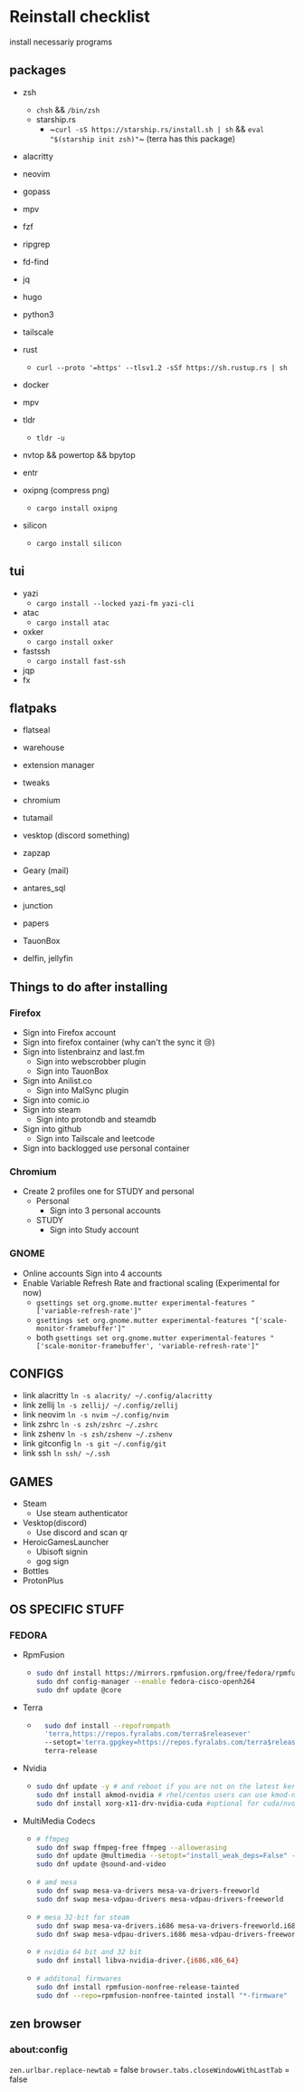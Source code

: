 # Reinstall checklist

install necessariy programs

## packages

- zsh
  - `chsh` && `/bin/zsh`
  - starship.rs
    - ~`curl -sS https://starship.rs/install.sh | sh` && `eval "$(starship init zsh)"`~ (terra has this package)
- alacritty
- neovim
- gopass
- mpv

- fzf
- ripgrep
- fd-find
- jq
- hugo
- python3
- tailscale
- rust
  - `curl --proto '=https' --tlsv1.2 -sSf https://sh.rustup.rs | sh`
- docker
- mpv
- tldr
  - `tldr -u`
- nvtop && powertop && bpytop
- entr
- oxipng (compress png)
  - `cargo install oxipng`
- silicon
  - `cargo install silicon`

## tui

- yazi
  - `cargo install --locked yazi-fm yazi-cli`
- atac
  - `cargo install atac`
- oxker
    - `cargo install oxker`
- fastssh
    - `cargo install fast-ssh`
- jqp
- fx

## flatpaks

- flatseal
- warehouse
- extension manager
- tweaks
- chromium
- tutamail
- vesktop (discord something)
- zapzap
- Geary (mail)
- antares_sql

- junction
- papers
- TauonBox
- delfin, jellyfin

## Things to do after installing

### Firefox

- Sign into Firefox account
- Sign into firefox container (why can't the sync it :cry:)
- Sign into listenbrainz and last.fm
  - Sign into webscrobber plugin
  - Sign into TauonBox
- Sign into Anilist.co
  - Sign into MalSync plugin
- Sign into comic.io
- Sign into steam
  - Sign into protondb and steamdb
- Sign into github
  - Sign into Tailscale and leetcode
- Sign into backlogged use personal container

### Chromium

- Create 2 profiles one for STUDY and personal
  - Personal
    - Sign into 3 personal accounts
  - STUDY
    - Sign into Study account

### GNOME

- Online accounts Sign into 4 accounts
- Enable Variable Refresh Rate and fractional scaling (Experimental for now)
  - `gsettings set org.gnome.mutter experimental-features "['variable-refresh-rate']"`
  - `gsettings set org.gnome.mutter experimental-features "['scale-monitor-framebuffer']"`
  - both `gsettings set org.gnome.mutter experimental-features "['scale-monitor-framebuffer', 'variable-refresh-rate']"`

## CONFIGS

- link alacritty `ln -s alacrity/ ~/.config/alacritty`
- link zellij `ln -s zellij/ ~/.config/zellij`
- link neovim `ln -s nvim ~/.config/nvim`
- link zshrc `ln -s zsh/zshrc ~/.zshrc`
- link zshenv `ln -s zsh/zshenv ~/.zshenv`
- link gitconfig `ln -s git ~/.config/git`
- link ssh `ln ssh/ ~/.ssh`

## GAMES

- Steam
  - Use steam authenticator
- Vesktop(discord)
  - Use discord and scan qr
- HeroicGamesLauncher
  - Ubisoft signin
  - gog sign
- Bottles
- ProtonPlus

## OS SPECIFIC STUFF

### FEDORA

- RpmFusion

  - ```bash
    sudo dnf install https://mirrors.rpmfusion.org/free/fedora/rpmfusion-free-release-$(rpm -E %fedora).noarch.rpm https://mirrors.rpmfusion.org/nonfree/fedora/rpmfusion-nonfree-release-$(rpm -E %fedora).noarch.rpm
    sudo dnf config-manager --enable fedora-cisco-openh264
    sudo dnf update @core
    ```

- Terra

  - ```bash
      sudo dnf install --repofrompath
      'terra,https://repos.fyralabs.com/terra$releasever'
      --setopt='terra.gpgkey=https://repos.fyralabs.com/terra$releasever/key.asc'
      terra-release
    ```

- Nvidia

  - ```bash
    sudo dnf update -y # and reboot if you are not on the latest kernel
    sudo dnf install akmod-nvidia # rhel/centos users can use kmod-nvidia instead
    sudo dnf install xorg-x11-drv-nvidia-cuda #optional for cuda/nvdec/nvenc support
    ```

- MultiMedia Codecs

  - ```bash
    # ffmpeg
    sudo dnf swap ffmpeg-free ffmpeg --allowerasing
    sudo dnf update @multimedia --setopt="install_weak_deps=False" --exclude=PackageKit-gstreamer-plugin
    sudo dnf update @sound-and-video
    ```

  - ```bash
    # amd mesa
    sudo dnf swap mesa-va-drivers mesa-va-drivers-freeworld
    sudo dnf swap mesa-vdpau-drivers mesa-vdpau-drivers-freeworld
    ```

  - ```bash
    # mesa 32-bit for steam
    sudo dnf swap mesa-va-drivers.i686 mesa-va-drivers-freeworld.i686
    sudo dnf swap mesa-vdpau-drivers.i686 mesa-vdpau-drivers-freeworld.i686
    ```

  - ```bash
    # nvidia 64 bit and 32 bit
    sudo dnf install libva-nvidia-driver.{i686,x86_64}
    ```

  - ```bash
    # additonal firmwares
    sudo dnf install rpmfusion-nonfree-release-tainted
    sudo dnf --repo=rpmfusion-nonfree-tainted install "*-firmware"
    ```

## zen browser

### about:config

`zen.urlbar.replace-newtab` = false
`browser.tabs.closeWindowWithLastTab` = false
